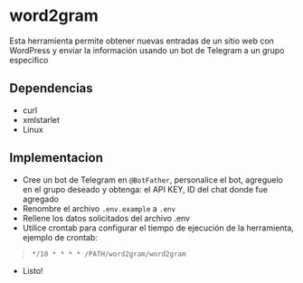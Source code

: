 # word2gram

Esta herramienta permite obtener nuevas entradas de un sitio web con WordPress y enviar la información usando un bot de Telegram a un grupo especifico

## Dependencias

* curl
* xmlstarlet
* Linux

  
## Implementacion

* Cree un bot de Telegram en `@BotFather`, personalice el bot, agreguelo en el grupo deseado y obtenga: el API KEY, ID del chat donde fue agregado
* Renombre el archivo `.env.example` a `.env`
* Rellene los datos solicitados del archivo .env
* Utilice crontab para configurar el tiempo de ejecución de la herramienta, ejemplo de crontab:  
>     */10 * * * * /PATH/word2gram/word2gram 
* Listo!
